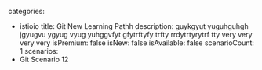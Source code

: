 categories:
  - istioio
title: Git New Learning Pathh
description: guykgyut yuguhguhgh jgyugvu ygyug vyug yuhggvfyt gfytrftyfy trfty rrdytrtyrytrf tty very very very very
isPremium: false
isNew: false
isAvailable: false
scenarioCount: 1
scenarios:
  - Git Scenario 12
